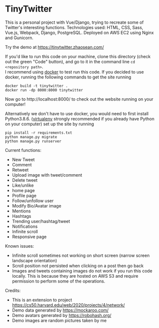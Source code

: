 # TinyTwitter


This is a personal project with Vue/Django, trying to recreate some of Twitter's interesting functions. Technologies used: HTML, CSS, Sass, Vue.js, Webpack, Django, PostgreSQL. Deployed on AWS EC2 using Nginx and Gunicorn.  

Try the demo at https://tinytwitter.zhaosean.com/  


If you'd like to run this code on your machine, clone this directory (check out the green "Code" button), and go to it in the command line `cd <repository path>`.  
I recommend using [docker](https://docs.docker.com/engine/install/) to test run this code. If you decided to use docker, running the following commands to get the site running
```
docker build -t tinytwitter .
docker run -dp 8000:8000 tinytwitter
```
Now go to http://localhost:8000/ to check out the website running on your computer!


Alternatively we don't have to use docker, you would need to first install Python3.8.6. ([virtualenv](https://pypi.org/project/virtualenv/) strongly recommended if you already have Python on your computer) set up the site by running
```
pip install -r requirements.txt
python manage.py migrate
python manage.py runserver
```


Current functions:
* New Tweet
* Comment
* Retweet
* Upload image with tweet/comment
* Delete tweet
* Like/unlike
* home page
* Profile page
* Follow/unfollow user
* Modify Bio/Avatar image
* Mentions
* Hashtags
* Trending user/hashtag/tweet
* Notifications
* Infinite scroll
* Responsive page


Known issues:
* Infinite scroll sometimes not working on short screen (narrow screen landscape orientation)
* Scroll position not persisted when clicking on a post then go back
* Images and tweets containing images do not work if you run this code locally. This is because they are hosted on AWS S3 and require permission to perform some of the operations.


Credits:
* This is an extension to project https://cs50.harvard.edu/web/2020/projects/4/network/
* Demo data generated by https://mockaroo.com/  
* Demo avatars generated by https://robohash.org/  
* Demo images are random pictures taken by me
